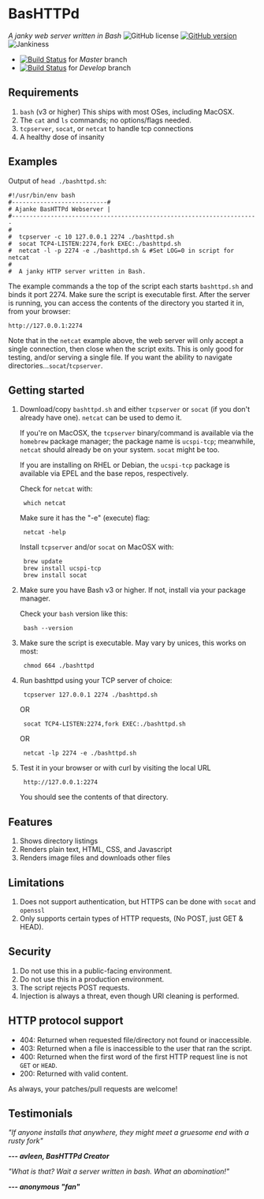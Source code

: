 # BasHTTPd
*A janky web server written in Bash*
![GitHub license](https://img.shields.io/badge/license-MIT-blue.svg)
[![GitHub version](https://badge.fury.io/gh/AjankeFoundation%2Fbashttpd.svg)](https://badge.fury.io/gh/AjankeFoundation%2Fbashttpd)
![Jankiness](https://img.shields.io/badge/bash-3.2+-orange.svg)

- [![Build Status](https://travis-ci.org/AjankeFoundation/bashttpd.svg?branch=master)](https://travis-ci.org/AjankeFoundation/bashttpd) for *Master* branch
- [![Build Status](https://travis-ci.org/AjankeFoundation/bashttpd.svg?branch=develop)](https://travis-ci.org/AjankeFoundation/bashttpd) for *Develop* branch

Requirements
-------------

  1. `bash` (v3 or higher) This ships with most OSes, including MacOSX.
  2. The `cat` and `ls` commands; no options/flags needed.
  3. `tcpserver`, `socat`, or `netcat` to handle tcp connections 
  4. A healthy dose of insanity

Examples
---------

Output of `head ./bashttpd.sh`:

    #!/usr/bin/env bash
    #---------------------------#
    # Ajanke BasHTTPd Webserver |
    #----------------------------------------------------------------------
    #
    #  tcpserver -c 10 127.0.0.1 2274 ./bashttpd.sh
    #  socat TCP4-LISTEN:2274,fork EXEC:./bashttpd.sh
    #  netcat -l -p 2274 -e ./bashttpd.sh & #Set LOG=0 in script for netcat
    #
    #  A janky HTTP server written in Bash.

The example commands a the top of the script each starts `bashttpd.sh` and binds it port 2274. Make sure the script is executable first.
After the server is running, you can access the contents of the directory you started it in, from your browser:

    http://127.0.0.1:2274

Note that in the `netcat` example above, the web server will only accept a single connection, then close when the script exits. 
This is only good for testing, and/or serving a single file. If you want the ability to navigate directories...`socat`/`tcpserver`.

Getting started
----------------

  1. Download/copy `bashttpd.sh` and either `tcpserver` or `socat` (if you don't already have one). `netcat` can be used to demo it.
  
      If you're on MacOSX, the `tcpserver` binary/command is available via the `homebrew` package manager;
      the package name is `ucspi-tcp`; meanwhile, `netcat` should already be on your system. `socat` might be too.
      
      If you are installing on RHEL or Debian, the `ucspi-tcp` package is available via EPEL and the base repos, respectively.

      Check for `netcat` with:
      
          which netcat

      Make sure it has the "-e" (execute) flag:

          netcat -help
          
      Install `tcpserver` and/or `socat` on MacOSX with:
      
          brew update
          brew install ucspi-tcp
          brew install socat
          
  2. Make sure you have Bash v3 or higher. If not, install via your package manager.
  
      Check your `bash` version like this:
        
          bash --version
          
  3. Make sure the script is executable. May vary by unices, this works on most:
  
          chmod 664 ./bashttpd
  
  4. Run bashttpd using your TCP server of choice:
  
          tcpserver 127.0.0.1 2274 ./bashttpd.sh

      OR 

          socat TCP4-LISTEN:2274,fork EXEC:./bashttpd.sh

      OR         
      
          netcat -lp 2274 -e ./bashttpd.sh
  
  5. Test it in your browser or with curl by visiting the local URL
  
          http://127.0.0.1:2274

      You should see the contents of that directory.
      
Features
---------

  1. Shows directory listings
  2. Renders plain text, HTML, CSS, and Javascript
  3. Renders image files and downloads other files

Limitations
------------

  1. Does not support authentication, but HTTPS can be done with `socat` and `openssl`
  2. Only supports certain types of HTTP requests, (No POST, just GET & HEAD).

Security
--------

  1. Do not use this in a public-facing environment.
  2. Do not use this in a production environment.
  3. The script rejects POST requests.
  4. Injection is always a threat, even though URI cleaning is performed.

HTTP protocol support
---------------------

  - 404: Returned when requested file/directory not found or inaccessible.
  - 403: Returned when a file is inaccessible to the user that ran the script.
  - 400: Returned when the first word of the first HTTP request line is not `GET` or `HEAD`.
  - 200: Returned with valid content.

As always, your patches/pull requests are welcome!

Testimonials
------------

*"If anyone installs that anywhere, they might meet a gruesome end with a rusty fork"*

  ***--- avleen, BasHTTPd Creator***

*"What is that? Wait a server written in bash. What an abomination!"*

  ***--- anonymous "fan"***
